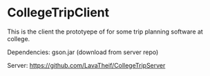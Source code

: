 # CollegeTripClient
This is the client the prototyepe of for some trip planning software at college.

Dependencies: gson.jar (download from server repo)

Server: https://github.com/LavaTheif/CollegeTripServer

